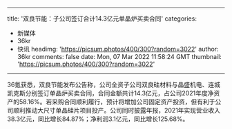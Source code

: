 
---
title: '双良节能：子公司签订合计14.3亿元单晶炉买卖合同'
categories: 
 - 新媒体
 - 36kr
 - 快讯
headimg: 'https://picsum.photos/400/300?random=3022'
author: 36kr
comments: false
date: Mon, 07 Mar 2022 11:58:24 GMT
thumbnail: 'https://picsum.photos/400/300?random=3022'
---

<div>   
36氪获悉，双良节能发布公告称，公司全资子公司双良硅材料与晶盛机电、连城凯克斯分别签订单晶炉买卖合同，合同金额共计14.3亿元，占公司2021年度净资产的58.16%。若采购合同顺利履行，预计将增加公司固定资产投资，但有利于公司顺利推动大尺寸单晶硅片项目投产。公司同时披露年报，2021年实现营业收入38.3亿元，同比增长84.87%；净利润3.1亿元，同比增长125.68%。  
</div>
            